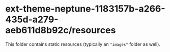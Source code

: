 # ext-theme-neptune-1183157b-a266-435d-a279-aeb611d8b92c/resources

This folder contains static resources (typically an `"images"` folder as well).
